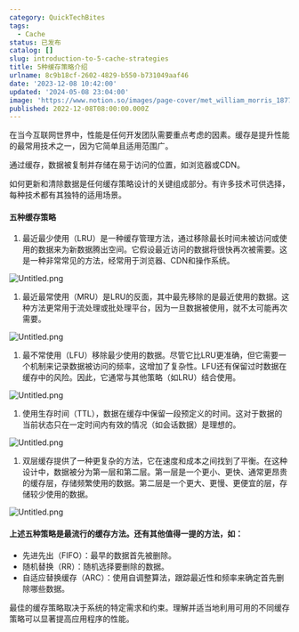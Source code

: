 ```yaml
---
category: QuickTechBites
tags:
  - Cache
status: 已发布
catalog: []
slug: introduction-to-5-cache-strategies
title: 5种缓存策略介绍
urlname: 8c9b18cf-2602-4829-b550-b731049aaf46
date: '2023-12-08 10:42:00'
updated: '2024-05-08 23:04:00'
image: 'https://www.notion.so/images/page-cover/met_william_morris_1877_willow.jpg'
published: 2022-12-08T08:00:00.000Z
---
```


在当今互联网世界中，性能是任何开发团队需要重点考虑的因素。缓存是提升性能的最常用技术之一，因为它简单且适用范围广。


通过缓存，数据被复制并存储在易于访问的位置，如浏览器或CDN。


如何更新和清除数据是任何缓存策略设计的关键组成部分。有许多技术可供选择，每种技术都有其独特的适用场景。


#### 五种缓存策略

1. 最近最少使用（LRU）是一种缓存管理方法，通过移除最长时间未被访问或使用的数据来为新数据腾出空间。它假设最近访问的数据将很快再次被需要。这是一种非常常见的方法，经常用于浏览器、CDN和操作系统。

![Untitled.png](https://prod-files-secure.s3.us-west-2.amazonaws.com/5d24fe63-e567-4804-86f9-9fdc62e13082/74494354-3dc7-4fc2-be3e-7e15913b3f24/Untitled.png?X-Amz-Algorithm=AWS4-HMAC-SHA256&X-Amz-Content-Sha256=UNSIGNED-PAYLOAD&X-Amz-Credential=ASIAZI2LB46635NQ5CAB%2F20250211%2Fus-west-2%2Fs3%2Faws4_request&X-Amz-Date=20250211T213315Z&X-Amz-Expires=3600&X-Amz-Security-Token=IQoJb3JpZ2luX2VjEMT%2F%2F%2F%2F%2F%2F%2F%2F%2F%2FwEaCXVzLXdlc3QtMiJIMEYCIQD0IHSkxzGzABpJuplZikTaXoA59Pj9UKJMNrkJlEZg3AIhAJW%2FKHurvOOgt6yjnASyRu2UshCkE77YtdtMbyeGn6tEKogECNz%2F%2F%2F%2F%2F%2F%2F%2F%2F%2FwEQABoMNjM3NDIzMTgzODA1Igxpd2a%2BpR%2BfrbY7mFYq3AN5GNp9LsPtrzBzdd5KwtLhGTPlusNufO7iw%2F3XJL4XY9O8Xc7YaczLDTSd6iqAs4e4ykav%2BZ47l4X7uecV0tfL8%2F8i6mlqJ9juozpvArJ7NukmnIxHUMAqt9sxB2ETaNSqUedjLrFYv7ALMMX24LlRNuVPL6HpFWFFakBuQmDhisYuPCjqKEW5zyaDaNFPRTmE2mDPd%2Fxp3KkTtQrazp3xR9AMCwPPTUCF9zE7JbPad%2BuZhJxNGqHQIN5Jl%2FEwM%2FPTeWdf17MfYkt1a77M5hirGwRTjkfztbFtaqbb4KBqMN8fQR52UnEPQ5Cuc2Y8mqX%2FPHDm%2B58ofeLsKjcYULcn8lGX1rVqsP2mlb6GG3AQTUhOzHk%2FJb6KE3slmqlIMeTOixy31bK93iun8YVuO2RoWlMTEYBAidy2H3SkXlLejIAn%2BY98Y83j5Ub99Y7pZOJSofcuHcnOd7AjgSqoEq3RF17WsoE4Nu2YTsnWKjASDCjEDqPLTvroPllK78ZXcA1XfsouV60EcVrrPr%2FJTCNcO0VfXWBGNWaENtAGYonD5nnvVfJodjXkk1XS8l7HblNvLSDZ7lN3%2B4NqR1GaHpaJfBRRSzQjdLDBrZRSF5QK5iV9INptUqtwcO3dyzCXx669BjqkAfC0y6n1aKVnzpZ6uHNSjwjjzhjV1y3wrAoTgl%2BDpmDy14OBwyDKN3%2Bb8e3IdLCWX0ltSCeZCiT%2FGtqv7xOvVx4RcaYd5eZIoCNKEjBpBYVJt7YuOs6%2B56z85ye0KQZ8wSX4EnauOvNOOLpDlWghOa0cftQybRmuJT9jsZKTRT6%2FsAKnYknCF23V3f3KhhG8x%2BLahy6M7BQ0MRds5861Y0NsXw89&X-Amz-Signature=d5023757c390b777e674847b200df5209a99e7b304b690e0651b383919759845&X-Amz-SignedHeaders=host&x-id=GetObject)

1. 最近最常使用（MRU）是LRU的反面，其中最先移除的是最近使用的数据。这种方法更常用于流处理或批处理平台，因为一旦数据被使用，就不太可能再次需要。

![Untitled.png](https://prod-files-secure.s3.us-west-2.amazonaws.com/5d24fe63-e567-4804-86f9-9fdc62e13082/9394e615-e149-4cd8-9a1b-e3c39cda8184/Untitled.png?X-Amz-Algorithm=AWS4-HMAC-SHA256&X-Amz-Content-Sha256=UNSIGNED-PAYLOAD&X-Amz-Credential=ASIAZI2LB46635NQ5CAB%2F20250211%2Fus-west-2%2Fs3%2Faws4_request&X-Amz-Date=20250211T213315Z&X-Amz-Expires=3600&X-Amz-Security-Token=IQoJb3JpZ2luX2VjEMT%2F%2F%2F%2F%2F%2F%2F%2F%2F%2FwEaCXVzLXdlc3QtMiJIMEYCIQD0IHSkxzGzABpJuplZikTaXoA59Pj9UKJMNrkJlEZg3AIhAJW%2FKHurvOOgt6yjnASyRu2UshCkE77YtdtMbyeGn6tEKogECNz%2F%2F%2F%2F%2F%2F%2F%2F%2F%2FwEQABoMNjM3NDIzMTgzODA1Igxpd2a%2BpR%2BfrbY7mFYq3AN5GNp9LsPtrzBzdd5KwtLhGTPlusNufO7iw%2F3XJL4XY9O8Xc7YaczLDTSd6iqAs4e4ykav%2BZ47l4X7uecV0tfL8%2F8i6mlqJ9juozpvArJ7NukmnIxHUMAqt9sxB2ETaNSqUedjLrFYv7ALMMX24LlRNuVPL6HpFWFFakBuQmDhisYuPCjqKEW5zyaDaNFPRTmE2mDPd%2Fxp3KkTtQrazp3xR9AMCwPPTUCF9zE7JbPad%2BuZhJxNGqHQIN5Jl%2FEwM%2FPTeWdf17MfYkt1a77M5hirGwRTjkfztbFtaqbb4KBqMN8fQR52UnEPQ5Cuc2Y8mqX%2FPHDm%2B58ofeLsKjcYULcn8lGX1rVqsP2mlb6GG3AQTUhOzHk%2FJb6KE3slmqlIMeTOixy31bK93iun8YVuO2RoWlMTEYBAidy2H3SkXlLejIAn%2BY98Y83j5Ub99Y7pZOJSofcuHcnOd7AjgSqoEq3RF17WsoE4Nu2YTsnWKjASDCjEDqPLTvroPllK78ZXcA1XfsouV60EcVrrPr%2FJTCNcO0VfXWBGNWaENtAGYonD5nnvVfJodjXkk1XS8l7HblNvLSDZ7lN3%2B4NqR1GaHpaJfBRRSzQjdLDBrZRSF5QK5iV9INptUqtwcO3dyzCXx669BjqkAfC0y6n1aKVnzpZ6uHNSjwjjzhjV1y3wrAoTgl%2BDpmDy14OBwyDKN3%2Bb8e3IdLCWX0ltSCeZCiT%2FGtqv7xOvVx4RcaYd5eZIoCNKEjBpBYVJt7YuOs6%2B56z85ye0KQZ8wSX4EnauOvNOOLpDlWghOa0cftQybRmuJT9jsZKTRT6%2FsAKnYknCF23V3f3KhhG8x%2BLahy6M7BQ0MRds5861Y0NsXw89&X-Amz-Signature=8db613421f2815acc3fc08fd901d09e9a7150e5544c67394399357ff093af01b&X-Amz-SignedHeaders=host&x-id=GetObject)

1. 最不常使用（LFU）移除最少使用的数据。尽管它比LRU更准确，但它需要一个机制来记录数据被访问的频率，这增加了复杂性。LFU还有保留过时数据在缓存中的风险。因此，它通常与其他策略（如LRU）结合使用。

![Untitled.png](https://prod-files-secure.s3.us-west-2.amazonaws.com/5d24fe63-e567-4804-86f9-9fdc62e13082/ff489bb8-941e-4617-b208-e17020ed7ada/Untitled.png?X-Amz-Algorithm=AWS4-HMAC-SHA256&X-Amz-Content-Sha256=UNSIGNED-PAYLOAD&X-Amz-Credential=ASIAZI2LB46635NQ5CAB%2F20250211%2Fus-west-2%2Fs3%2Faws4_request&X-Amz-Date=20250211T213315Z&X-Amz-Expires=3600&X-Amz-Security-Token=IQoJb3JpZ2luX2VjEMT%2F%2F%2F%2F%2F%2F%2F%2F%2F%2FwEaCXVzLXdlc3QtMiJIMEYCIQD0IHSkxzGzABpJuplZikTaXoA59Pj9UKJMNrkJlEZg3AIhAJW%2FKHurvOOgt6yjnASyRu2UshCkE77YtdtMbyeGn6tEKogECNz%2F%2F%2F%2F%2F%2F%2F%2F%2F%2FwEQABoMNjM3NDIzMTgzODA1Igxpd2a%2BpR%2BfrbY7mFYq3AN5GNp9LsPtrzBzdd5KwtLhGTPlusNufO7iw%2F3XJL4XY9O8Xc7YaczLDTSd6iqAs4e4ykav%2BZ47l4X7uecV0tfL8%2F8i6mlqJ9juozpvArJ7NukmnIxHUMAqt9sxB2ETaNSqUedjLrFYv7ALMMX24LlRNuVPL6HpFWFFakBuQmDhisYuPCjqKEW5zyaDaNFPRTmE2mDPd%2Fxp3KkTtQrazp3xR9AMCwPPTUCF9zE7JbPad%2BuZhJxNGqHQIN5Jl%2FEwM%2FPTeWdf17MfYkt1a77M5hirGwRTjkfztbFtaqbb4KBqMN8fQR52UnEPQ5Cuc2Y8mqX%2FPHDm%2B58ofeLsKjcYULcn8lGX1rVqsP2mlb6GG3AQTUhOzHk%2FJb6KE3slmqlIMeTOixy31bK93iun8YVuO2RoWlMTEYBAidy2H3SkXlLejIAn%2BY98Y83j5Ub99Y7pZOJSofcuHcnOd7AjgSqoEq3RF17WsoE4Nu2YTsnWKjASDCjEDqPLTvroPllK78ZXcA1XfsouV60EcVrrPr%2FJTCNcO0VfXWBGNWaENtAGYonD5nnvVfJodjXkk1XS8l7HblNvLSDZ7lN3%2B4NqR1GaHpaJfBRRSzQjdLDBrZRSF5QK5iV9INptUqtwcO3dyzCXx669BjqkAfC0y6n1aKVnzpZ6uHNSjwjjzhjV1y3wrAoTgl%2BDpmDy14OBwyDKN3%2Bb8e3IdLCWX0ltSCeZCiT%2FGtqv7xOvVx4RcaYd5eZIoCNKEjBpBYVJt7YuOs6%2B56z85ye0KQZ8wSX4EnauOvNOOLpDlWghOa0cftQybRmuJT9jsZKTRT6%2FsAKnYknCF23V3f3KhhG8x%2BLahy6M7BQ0MRds5861Y0NsXw89&X-Amz-Signature=454dd79485c42a8fc0c8b4d78e594873ad685557344c807ab09e61a98c9892f6&X-Amz-SignedHeaders=host&x-id=GetObject)

1. 使用生存时间（TTL），数据在缓存中保留一段预定义的时间。这对于数据的当前状态只在一定时间内有效的情况（如会话数据）是理想的。

![Untitled.png](https://prod-files-secure.s3.us-west-2.amazonaws.com/5d24fe63-e567-4804-86f9-9fdc62e13082/480ed8d3-f3c7-4a40-a9c6-4ca2e915c139/Untitled.png?X-Amz-Algorithm=AWS4-HMAC-SHA256&X-Amz-Content-Sha256=UNSIGNED-PAYLOAD&X-Amz-Credential=ASIAZI2LB46635NQ5CAB%2F20250211%2Fus-west-2%2Fs3%2Faws4_request&X-Amz-Date=20250211T213315Z&X-Amz-Expires=3600&X-Amz-Security-Token=IQoJb3JpZ2luX2VjEMT%2F%2F%2F%2F%2F%2F%2F%2F%2F%2FwEaCXVzLXdlc3QtMiJIMEYCIQD0IHSkxzGzABpJuplZikTaXoA59Pj9UKJMNrkJlEZg3AIhAJW%2FKHurvOOgt6yjnASyRu2UshCkE77YtdtMbyeGn6tEKogECNz%2F%2F%2F%2F%2F%2F%2F%2F%2F%2FwEQABoMNjM3NDIzMTgzODA1Igxpd2a%2BpR%2BfrbY7mFYq3AN5GNp9LsPtrzBzdd5KwtLhGTPlusNufO7iw%2F3XJL4XY9O8Xc7YaczLDTSd6iqAs4e4ykav%2BZ47l4X7uecV0tfL8%2F8i6mlqJ9juozpvArJ7NukmnIxHUMAqt9sxB2ETaNSqUedjLrFYv7ALMMX24LlRNuVPL6HpFWFFakBuQmDhisYuPCjqKEW5zyaDaNFPRTmE2mDPd%2Fxp3KkTtQrazp3xR9AMCwPPTUCF9zE7JbPad%2BuZhJxNGqHQIN5Jl%2FEwM%2FPTeWdf17MfYkt1a77M5hirGwRTjkfztbFtaqbb4KBqMN8fQR52UnEPQ5Cuc2Y8mqX%2FPHDm%2B58ofeLsKjcYULcn8lGX1rVqsP2mlb6GG3AQTUhOzHk%2FJb6KE3slmqlIMeTOixy31bK93iun8YVuO2RoWlMTEYBAidy2H3SkXlLejIAn%2BY98Y83j5Ub99Y7pZOJSofcuHcnOd7AjgSqoEq3RF17WsoE4Nu2YTsnWKjASDCjEDqPLTvroPllK78ZXcA1XfsouV60EcVrrPr%2FJTCNcO0VfXWBGNWaENtAGYonD5nnvVfJodjXkk1XS8l7HblNvLSDZ7lN3%2B4NqR1GaHpaJfBRRSzQjdLDBrZRSF5QK5iV9INptUqtwcO3dyzCXx669BjqkAfC0y6n1aKVnzpZ6uHNSjwjjzhjV1y3wrAoTgl%2BDpmDy14OBwyDKN3%2Bb8e3IdLCWX0ltSCeZCiT%2FGtqv7xOvVx4RcaYd5eZIoCNKEjBpBYVJt7YuOs6%2B56z85ye0KQZ8wSX4EnauOvNOOLpDlWghOa0cftQybRmuJT9jsZKTRT6%2FsAKnYknCF23V3f3KhhG8x%2BLahy6M7BQ0MRds5861Y0NsXw89&X-Amz-Signature=7ad9ff2f970580b19e7cd9ef1a14278aaeb18cb5df0765784424bee0b1f0719e&X-Amz-SignedHeaders=host&x-id=GetObject)

1. 双层缓存提供了一种更复杂的方法，它在速度和成本之间找到了平衡。在这种设计中，数据被分为第一层和第二层。第一层是一个更小、更快、通常更昂贵的缓存层，存储频繁使用的数据。第二层是一个更大、更慢、更便宜的层，存储较少使用的数据。

![Untitled.png](https://prod-files-secure.s3.us-west-2.amazonaws.com/5d24fe63-e567-4804-86f9-9fdc62e13082/35e68090-275d-4707-9e9a-ce86f000e9eb/Untitled.png?X-Amz-Algorithm=AWS4-HMAC-SHA256&X-Amz-Content-Sha256=UNSIGNED-PAYLOAD&X-Amz-Credential=ASIAZI2LB46635NQ5CAB%2F20250211%2Fus-west-2%2Fs3%2Faws4_request&X-Amz-Date=20250211T213315Z&X-Amz-Expires=3600&X-Amz-Security-Token=IQoJb3JpZ2luX2VjEMT%2F%2F%2F%2F%2F%2F%2F%2F%2F%2FwEaCXVzLXdlc3QtMiJIMEYCIQD0IHSkxzGzABpJuplZikTaXoA59Pj9UKJMNrkJlEZg3AIhAJW%2FKHurvOOgt6yjnASyRu2UshCkE77YtdtMbyeGn6tEKogECNz%2F%2F%2F%2F%2F%2F%2F%2F%2F%2FwEQABoMNjM3NDIzMTgzODA1Igxpd2a%2BpR%2BfrbY7mFYq3AN5GNp9LsPtrzBzdd5KwtLhGTPlusNufO7iw%2F3XJL4XY9O8Xc7YaczLDTSd6iqAs4e4ykav%2BZ47l4X7uecV0tfL8%2F8i6mlqJ9juozpvArJ7NukmnIxHUMAqt9sxB2ETaNSqUedjLrFYv7ALMMX24LlRNuVPL6HpFWFFakBuQmDhisYuPCjqKEW5zyaDaNFPRTmE2mDPd%2Fxp3KkTtQrazp3xR9AMCwPPTUCF9zE7JbPad%2BuZhJxNGqHQIN5Jl%2FEwM%2FPTeWdf17MfYkt1a77M5hirGwRTjkfztbFtaqbb4KBqMN8fQR52UnEPQ5Cuc2Y8mqX%2FPHDm%2B58ofeLsKjcYULcn8lGX1rVqsP2mlb6GG3AQTUhOzHk%2FJb6KE3slmqlIMeTOixy31bK93iun8YVuO2RoWlMTEYBAidy2H3SkXlLejIAn%2BY98Y83j5Ub99Y7pZOJSofcuHcnOd7AjgSqoEq3RF17WsoE4Nu2YTsnWKjASDCjEDqPLTvroPllK78ZXcA1XfsouV60EcVrrPr%2FJTCNcO0VfXWBGNWaENtAGYonD5nnvVfJodjXkk1XS8l7HblNvLSDZ7lN3%2B4NqR1GaHpaJfBRRSzQjdLDBrZRSF5QK5iV9INptUqtwcO3dyzCXx669BjqkAfC0y6n1aKVnzpZ6uHNSjwjjzhjV1y3wrAoTgl%2BDpmDy14OBwyDKN3%2Bb8e3IdLCWX0ltSCeZCiT%2FGtqv7xOvVx4RcaYd5eZIoCNKEjBpBYVJt7YuOs6%2B56z85ye0KQZ8wSX4EnauOvNOOLpDlWghOa0cftQybRmuJT9jsZKTRT6%2FsAKnYknCF23V3f3KhhG8x%2BLahy6M7BQ0MRds5861Y0NsXw89&X-Amz-Signature=dcbcaf26baf1eaa39ada56e13d98d4e15b32a094e992c0941998c3d6768c6d9e&X-Amz-SignedHeaders=host&x-id=GetObject)


#### 上述五种策略是最流行的缓存方法。还有其他值得一提的方法，如：

- 先进先出（FIFO）：最早的数据首先被删除。
- 随机替换（RR）：随机选择要删除的数据。
- 自适应替换缓存（ARC）：使用自调整算法，跟踪最近性和频率来确定首先删除哪些数据。

最佳的缓存策略取决于系统的特定需求和约束。理解并适当地利用可用的不同缓存策略可以显著提高应用程序的性能。

